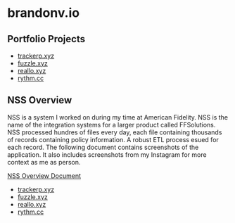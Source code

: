 # brandonv.io

## Portfolio Projects

- [trackerp.xyz](#trackerp)
- [fuzzle.xyz](#fuzzlexyz)
- [reallo.xyz](#realloxyz)
- [rythm.cc](#rythmcc)

## NSS Overview

NSS is a system I worked on during my time at American Fidelity. NSS is the name of the integration systems for a larger product called FFSolutions. NSS processed hundres of files every day, each file containing thousands of records containing policy information. A robust ETL process esued for each record. The following document contains screenshots of the application. It also includes screenshots from my Instagram for more context as me as person.

[NSS Overview Document](https://github.com/brandonvio/brandonvio/blob/master/documents/NSS-Overview.pdf)

<!-- ## Certifications

### AWS

### Microsoft

### Udemy

### Linux Academy -->

- [trackerp.xyz](#trackerp)
- [fuzzle.xyz](#fuzzlexyz)
- [reallo.xyz](#realloxyz)
- [rythm.cc](#rythmcc)
